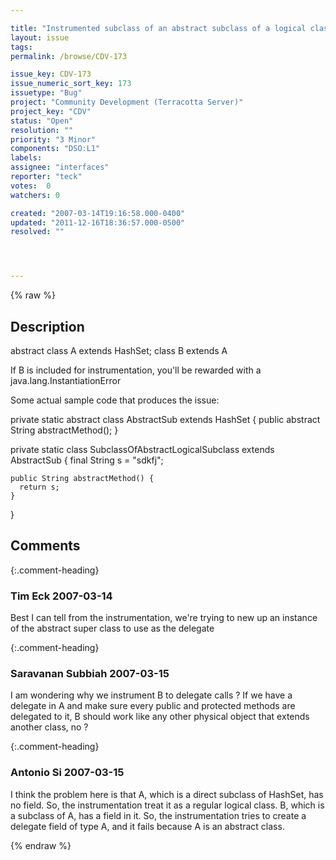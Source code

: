 ```yaml
---

title: "Instrumented subclass of an abstract subclass of a logical class throw InstantiationError"
layout: issue
tags: 
permalink: /browse/CDV-173

issue_key: CDV-173
issue_numeric_sort_key: 173
issuetype: "Bug"
project: "Community Development (Terracotta Server)"
project_key: "CDV"
status: "Open"
resolution: ""
priority: "3 Minor"
components: "DSO:L1"
labels: 
assignee: "interfaces"
reporter: "teck"
votes:  0
watchers: 0

created: "2007-03-14T19:16:58.000-0400"
updated: "2011-12-16T18:36:57.000-0500"
resolved: ""




---
```


{% raw %}

## Description

<div markdown="1" class="description">

abstract class A extends HashSet; 
class B extends A

If B is included for instrumentation, you'll be rewarded with a java.lang.InstantiationError

Some actual sample code that produces the issue:

  private static abstract class AbstractSub extends HashSet \{
    public abstract String abstractMethod();
  \}


  private static class SubclassOfAbstractLogicalSubclass extends AbstractSub \{
    final String s = "sdkfj";

    public String abstractMethod() {
      return s;
    }
  \}


</div>

## Comments


{:.comment-heading}
### **Tim Eck** <span class="date">2007-03-14</span>

<div markdown="1" class="comment">

Best I can tell from the instrumentation, we're trying to new up an instance of the abstract super class to use as the delegate


</div>


{:.comment-heading}
### **Saravanan Subbiah** <span class="date">2007-03-15</span>

<div markdown="1" class="comment">

I am wondering why we instrument B to delegate calls  ? If we have a delegate in A and make sure every public and protected methods are delegated to it, B should work like any other physical object that extends another class, no ?

</div>


{:.comment-heading}
### **Antonio Si** <span class="date">2007-03-15</span>

<div markdown="1" class="comment">

I think the problem here is that A, which is a direct subclass of HashSet, has no field. So, the instrumentation treat it as a regular logical class. B, which is a subclass of A, has a field in it. So, the instrumentation tries to create a delegate field of type A, and it fails because A is an abstract class.

</div>



{% endraw %}
